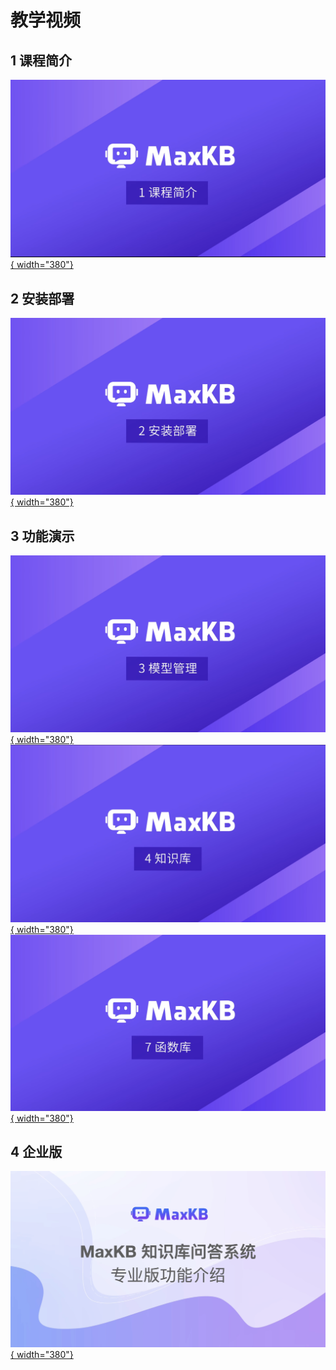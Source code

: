 # 教学视频


## 1 课程简介
[![课程简介](./img/video/课程简介.png){ width="380"}](https://www.bilibili.com/video/BV1xGmHYwE6m?spm_id_from=333.788.videopod.sections&vd_source=2be54e435e136941c6aab6077b8fc303)</br>

## 2 安装部署

[![功能演示-安装部署](./img/video/安装部署.png){ width="380"}](https://www.bilibili.com/video/BV11gmHYaE9Y?spm_id_from=333.788.videopod.sections&vd_source=2be54e435e136941c6aab6077b8fc303)
</br>

## 3 功能演示

[![功能演示-模型管理](./img/video/模型管理.png){ width="380"}](https://www.bilibili.com/video/BV1gAmHYMEHb?spm_id_from=333.788.videopod.sections&vd_source=2be54e435e136941c6aab6077b8fc303)
[![功能演示-知识库](./img/video/知识库.png){ width="380"}](https://www.bilibili.com/video/BV1SAmHYTEnM?spm_id_from=333.788.videopod.sections&vd_source=2be54e435e136941c6aab6077b8fc303)
[![功能演示-函数库](img/video/函数库.png){ width="380"}](https://www.bilibili.com/video/BV1MKmHYKEbk?spm_id_from=333.788.videopod.sections&vd_source=2be54e435e136941c6aab6077b8fc303) </br>



## 4 企业版

[![功能演示-企业版](./img/video/企业版功能.png){ width="380"}](https://www.bilibili.com/video/BV1KziRYaEfS?spm_id_from=333.788.videopod.sections&vd_source=2be54e435e136941c6aab6077b8fc303) </br>
